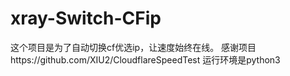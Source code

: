 # xray-Switch-CFip
这个项目是为了自动切换cf优选ip，让速度始终在线。
感谢项目https://github.com/XIU2/CloudflareSpeedTest
运行环境是python3
